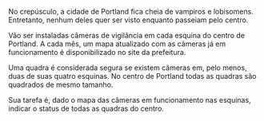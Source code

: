 No crepúsculo, a cidade de Portland fica cheia de vampiros e lobisomens. Entretanto, nenhum deles quer ser visto enquanto passeiam pelo centro.

Vão ser instaladas câmeras de vigilância em cada esquina do centro de Portland. A cada mês, um mapa atualizado com as câmeras já em funcionamento é disponibilizado no site da prefeitura.

Uma quadra é considerada segura se existem câmeras em, pelo menos, duas de suas quatro esquinas. No centro de Portland todas as quadras são quadrados de mesmo tamanho.

Sua tarefa é, dado o mapa das câmeras em funcionamento nas esquinas, indicar o status de todas as quadras do centro.
